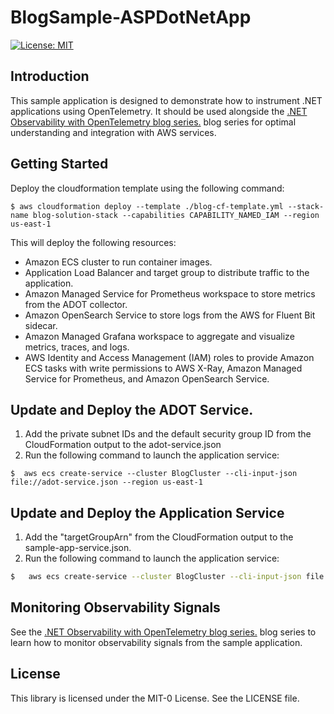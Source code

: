 # BlogSample-ASPDotNetApp

[![License: MIT](https://img.shields.io/badge/License-MIT-yellow.svg)](https://opensource.org/licenses/MIT)

## Introduction
This sample application is designed to demonstrate how to instrument .NET applications using OpenTelemetry.
It should be used alongside the [.NET Observability with OpenTelemetry blog series.](https://aws.amazon.com/blogs/dotnet/net-observability-with-opentelemetry-part-1-metrics-using-amazon-prometheus-and-amazon-grafana/) blog series for optimal
understanding and integration with AWS services.

## Getting Started

Deploy the cloudformation template using the following command:

```shell
$ aws cloudformation deploy --template ./blog-cf-template.yml --stack-name blog-solution-stack --capabilities CAPABILITY_NAMED_IAM --region us-east-1
```

This will deploy the following resources:
-	Amazon ECS cluster to run container images.
-	Application Load Balancer and target group to distribute traffic to the application.
-	Amazon Managed Service for Prometheus workspace to store metrics from the ADOT collector.
-	Amazon OpenSearch Service to store logs from the AWS for Fluent Bit sidecar.
-	Amazon Managed Grafana workspace to aggregate and visualize metrics, traces, and logs.
-	AWS Identity and Access Management (IAM) roles to provide Amazon ECS tasks with write permissions to AWS X-Ray, Amazon Managed Service for Prometheus, and Amazon OpenSearch Service.


## Update and Deploy the ADOT Service.

1. Add the private subnet IDs and the default security group ID from the CloudFormation output to the adot-service.json
2. Run the following command to launch the application service:

```shell
$  aws ecs create-service --cluster BlogCluster --cli-input-json file://adot-service.json --region us-east-1
```
## Update and Deploy the Application Service

1. Add the "targetGroupArn" from the CloudFormation output to the sample-app-service.json.
2. Run the following command to launch the application service:

```zsh
$   aws ecs create-service --cluster BlogCluster --cli-input-json file://sample-app-service.json --region us-east-1
```

## Monitoring Observability Signals
See the [.NET Observability with OpenTelemetry blog series.](https://aws.amazon.com/blogs/dotnet/net-observability-with-opentelemetry-part-1-metrics-using-amazon-prometheus-and-amazon-grafana/) blog series to learn 
how to monitor observability signals from the sample application.

## License

This library is licensed under the MIT-0 License. See the LICENSE file.


